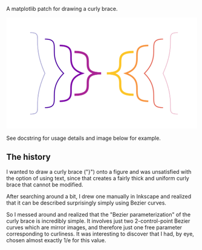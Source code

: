 A matplotlib patch for drawing a curly brace.

![img not found](./example.png)

See docstring for usage details and image below for example.

The history
-----------
I wanted to draw a curly brace ("}") onto a figure and was unsatisfied with the option of using text, since that creates a fairly thick and uniform curly brace that cannot be modified.

After searching around a bit, I drew one manually in Inkscape and realized that it can be described surprisingly simply using Bezier curves.

So I messed around and realized that the "Bezier parameterization" of the curly brace is incredibly simple. It involves just two 2-control-point Bezier curves which are mirror images, and therefore just one free parameter corresponding to curliness. It was interesting to discover that I had, by eye, chosen almost exactly 1/e for this value.
